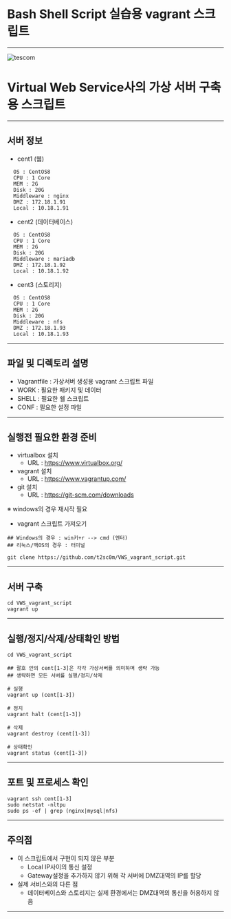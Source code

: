 # Bash Shell Script 실습용 vagrant 스크립트
---
![tescom](https://en.gravatar.com/userimage/96759029/aa4308f795041de37cc2fedf0d1071ca?size=128)


# Virtual Web Service사의 가상 서버 구축용 스크립트
---

## 서버 정보
  - cent1 (웹)
  ```script
    OS : CentOS8 
    CPU : 1 Core
    MEM : 2G
    Disk : 20G
    Middleware : nginx
    DMZ : 172.18.1.91
    Local : 10.18.1.91
   ```
  - cent2 (데이터베이스)
  ```script
    OS : CentOS8 
    CPU : 1 Core
    MEM : 2G
    Disk : 20G
    Middleware : mariadb
    DMZ : 172.18.1.92
    Local : 10.18.1.92
   ```
  - cent3 (스토리지)
  ```script
    OS : CentOS8 
    CPU : 1 Core
    MEM : 2G
    Disk : 20G
    Middleware : nfs
    DMZ : 172.18.1.93
    Local : 10.18.1.93
   ```

---
## 파일 및 디렉토리 설명
 - Vagrantfile : 가상서버 생성용 vagrant 스크립트 파일
 - WORK : 필요한 패키지 및 데이터
 - SHELL : 필요한 쉘 스크립트
 - CONF : 필요한 설정 파일

---
## 실행전 필요한 환경 준비
 - virtualbox 설치
   - URL : https://www.virtualbox.org/
 - vagrant 설치
   - URL : https://www.vagrantup.com/
 - git 설치
   - URL : https://git-scm.com/downloads

  ※ windows의 경우 재시작 필요

 - vagrant 스크립트 가져오기
```script
## Windows의 경우 : win키+r --> cmd (엔터)
## 리눅스/맥OS의 경우 : 터미널

git clone https://github.com/t2sc0m/VWS_vagrant_script.git 
```

---
## 서버 구축
```script
cd VWS_vagrant_script
vagrant up
```

---
## 실행/정지/삭제/상태확인 방법
```script
cd VWS_vagrant_script

## 괄호 안의 cent[1-3]은 각각 가상서버를 의미하며 생략 가능
## 생략하면 모든 서버를 실행/정지/삭제 

# 실행
vagrant up (cent[1-3])

# 정지
vagrant halt (cent[1-3])

# 삭제
vagrant destroy (cent[1-3])

# 상태확인
vagrant status (cent[1-3])
```

---
## 포트 및 프로세스 확인
```script
vagrant ssh cent[1-3] 
sudo netstat -nltpu
sudo ps -ef | grep (nginx|mysql|nfs)
```

---
## 주의점
  - 이 스크립트에서 구현이 되지 않은 부분
    - Local IP사이의 통신 설정
    - Gateway설정을 추가하지 않기 위해 각 서버에 DMZ대역의 IP를 할당
  - 실제 서비스와의 다른 점
    - 데이터베이스와 스토리지는 실제 환경에서는 DMZ대역의 통신을 허용하지 않음

---
